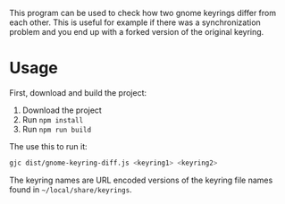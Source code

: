 
This program can be used to check how two gnome keyrings differ from each other.
This is useful for example if there was a synchronization problem and you end up with a forked version of the original keyring.

# Usage

First, download and build the project:

1. Download the project
2. Run `npm install`
3. Run `npm run build`

The use this to run it:

```bash
gjc dist/gnome-keyring-diff.js <keyring1> <keyring2>
```

The keyring names are URL encoded versions of the keyring file names found in `~/local/share/keyrings`.
